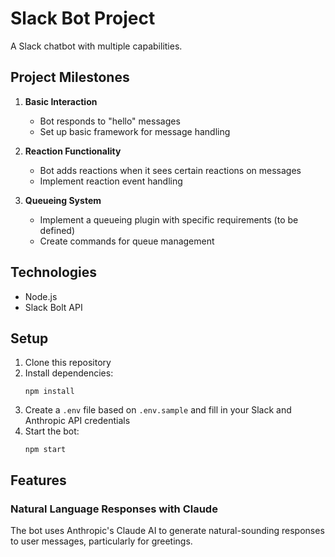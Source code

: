 # Slack Bot Project

A Slack chatbot with multiple capabilities.

## Project Milestones

1. **Basic Interaction**
   - Bot responds to "hello" messages
   - Set up basic framework for message handling

2. **Reaction Functionality**
   - Bot adds reactions when it sees certain reactions on messages
   - Implement reaction event handling

3. **Queueing System**
   - Implement a queueing plugin with specific requirements (to be defined)
   - Create commands for queue management

## Technologies

- Node.js
- Slack Bolt API

## Setup

1. Clone this repository
2. Install dependencies:
   ```
   npm install
   ```
3. Create a `.env` file based on `.env.sample` and fill in your Slack and Anthropic API credentials
4. Start the bot:
   ```
   npm start
   ```

## Features

### Natural Language Responses with Claude
The bot uses Anthropic's Claude AI to generate natural-sounding responses to user messages, particularly for greetings.
